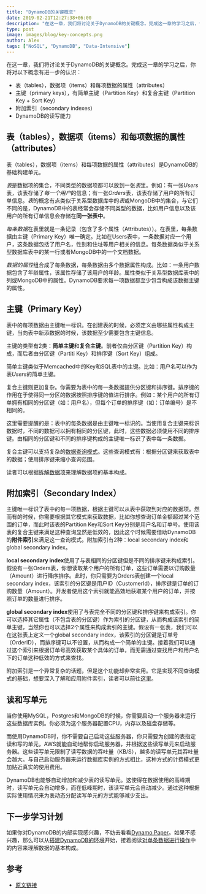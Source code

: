 ```yaml
---
title: "DynamoDB的关键概念"
date: 2019-02-21T12:27:38+06:00
description: "在这一章，我们将讨论关于DynamoDB的关键概念。完成这一章的学习之后，你将对以下概念有进一步的认识"
type: post
image: images/blog/key-concepts.png
author: Alex
tags: ["NoSQL", "DynamoDB", "Data-Intensive"]
---
```


在这一章，我们将讨论关于DynamoDB的关键概念。完成这一章的学习之后，你将对以下概念有进一步的认识：

* 表（tables），数据项（items）和每项数据的属性（attributes）
* 主键（primary keys），有简单主键（Partition Key）和复合主键（Partition Key + Sort Key）
* 附加索引（secondary indexes）
* DynamoDB的读写能力


## 表（tables），数据项（items）和每项数据的属性（attributes）

表（tables），数据项（items）和每项数据的属性（attributes）是DynamoDB的基础构建单元。

*表*是数据项的集合，不同类型的数据项都可以放到一张*表*里。例如：有一张*Users*表，该表存储了*每一个用户*的信息；有一张*Orders*表，该表存储了用户的所有订单信息。*表*的概念有点类似于关系型数据库中的*表*或MongoDB中的集合，与它们不同的是，DynamoDB中的表经常会存储不同类型的数据，比如用户信息以及该用户的所有订单信息会存储在**同一张表中**。

*每条数据*在表里就是一条记录（包含了多个属性（Attributes））。在表里，每条数据由主键（Primary Key）唯一确定。比如在Users表中，一条数据对应一个用户，这条数据包括了用户名，性别和住址等用户相关的信息。每条数据类似于关系型数据库表中的某一行或者MongoDB中的一个文档数据。

*数据的属性*组合成了每条数据，每条数据由多个数据属性构成。比如：一条用户数据包含了年龄属性，该属性存储了该用户的年龄。属性类似于关系型数据库表中的列或MongoDB中的属性。DynamoDB要求每一项数据都至少包含构成该数据主键的属性。

## 主键（Primary Key）

表中的每项数据由主键唯一标识。在创建表的时候，必须定义由哪些属性构成主键，当向表中新添数据的时候，该数据至少需要包含主键信息。

主键的类型有2类：**简单主键**和**复合主键**。前者仅由分区键（Partition Key）构成，而后者由分区键（Partiti Key）和排序键（Sort Key）组成。

简单主键类似于Memcached中的Key和SQL表中的主键。比如：用户名可以作为表*Users*的简单主键。

复合主键则更加复杂。你需要为表中的每一条数据提供分区键和排序键。排序键的作用在于使得同一分区的数据按照排序键的值进行排序。例如：某个用户的所有订单拥有相同的分区键（如：用户名），但每个订单的排序键（如：订单编号）是不相同的。

这里需要提醒的是：表中的每条数据是由主键唯一标识的。当使用复合主键来标识数据时，不同的数据可以拥有相同的分区键，此时，这些数据必须使用不同的排序键。由相同的分区键和不同的排序键构成的主键唯一标识了表中每一条数据。

复合主键可以支持复杂的[数据查询模式](https://2cloudlab.com/nosql/working-with-multiple-items/)。这些查询模式有：根据分区键来获取表中的数据；使用排序键来缩小查询范围。

读者可以根据[拆解数据项](https://2cloudlab.com/nosql/anatomy-of-an-item/)来理解数据项的基本构成。

## 附加索引（Secondary Index）

主键唯一标识了表中的每一项数据，根据主键可以从表中获取到对应的数据项。然而有的时候，你需要根据其它模式来获取数据，比如你想查询订单金额超过某个范围的订单，而此时该表的Partition Key和Sort Key分别是用户名和订单号。使用该表的复合主键来满足这种查询显然是低效的，因此这个时候需要借助DynamoDB的**附件索引**来满足这一查询模式。附加索引有2种：local secondary index和global secondary index。

**local secondary index**使用了与表相同的分区键但是不同的排序键来构成索引。假设有一张Orders表，你想读取某个用户的所有订单，这些订单需要以订购数量（Amount）进行降序排序。此时，你只需要为Orders表创建一个local secondary index，该索引的分区键是用户ID（CustomerId），排序键是订单的订购数量（Amount）。开发者使用这个索引就能高效地获取某个用户的订单，并按照订单的数量进行排序。

**global secondary index**使用了与表完全不同的分区键和排序键来构成索引。你可以选择其它属性（不包含表的分区键）作为索引的分区键，从而构成该索引的简单主键，当然你也可以选择2个属性来构成索引的主键。假设有一张表，我们可以在这张表上定义一个global secondary index，该索引的分区键是订单号（OrderID），而排序键可以不设置，从而构成一个简单的主键。接着我们可以通过这个索引来根据订单号高效获取某个具体的订单，而无需通过查找用户和用户名下的订单这种低效的方式来查找。

附加索引是一个异常复杂的话题，但是这个功能却非常实用。它是实现不同查询模式的基础，想要深入了解和应用附件索引，读者可以前往[这里](https://2cloudlab.com/nosql/secondary-indexes/)。

## 读和写单元

当你使用MySQL，Postgres和MongoDB的时候，你需要启动一个服务器来运行这些数据库实例。你必须为这个服务器配置CPU，内存以及磁盘存储等。

而使用DynamoDB时，你不需要自己启动这些服务器，你只需要为创建的表指定读和写的单元，AWS就能自动地帮你启动服务器，并根据这些读写单元来启动服务器。这些读写单元限制了读写数据的吞吐量（KB/S），越多的读写单元其吞吐量会越大。与自己启动服务器来运行数据库实例的方式相比，这种方式的计费模式更加贴近真实的使用费用。

DynamoDB也能够自动增加和减少表的读写单元。这使得在数据使用的高峰期时，读写单元会自动增多，而在低峰期时，该读写单元会自动减少。通过这种根据实际使用情况来为表动态分配读写单元的方式能够减少支出。

## 下一步学习计划

如果你对DynamoDB的内部实现感兴趣，不妨去看看[Dynamo Paper](https://2cloudlab.com/nosql/the-dynamo-paper/)。如果不感兴趣，那么可以从[搭建DynamoDB的环境](https://2cloudlab.com/nosql/environment-setup/)开始，接着阅读[对单条数据进行操作](https://2cloudlab.com/nosql/anatomy-of-an-item/)中的内容来理解数据的基本构成。

## 参考

* [原文链接](https://www.dynamodbguide.com/key-concepts)